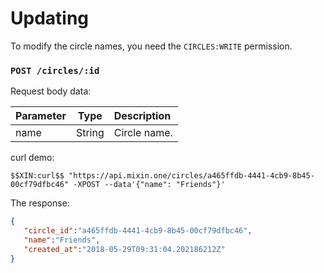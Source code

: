 # Updating

To modify the circle names, you need the `CIRCLES:WRITE` permission.

### `POST /circles/:id`

Request body data:

| Parameter | Type | Description |
| :----- | :----: | :---- |
| name | String | Circle name. |

curl demo:

```
$$XIN:curl$$ "https://api.mixin.one/circles/a465ffdb-4441-4cb9-8b45-00cf79dfbc46" -XPOST --data'{"name": "Friends"}'
```

The response:

```json
{
   "circle_id":"a465ffdb-4441-4cb9-8b45-00cf79dfbc46",
   "name":"Friends",
   "created_at":"2018-05-29T09:31:04.202186212Z"
}
```